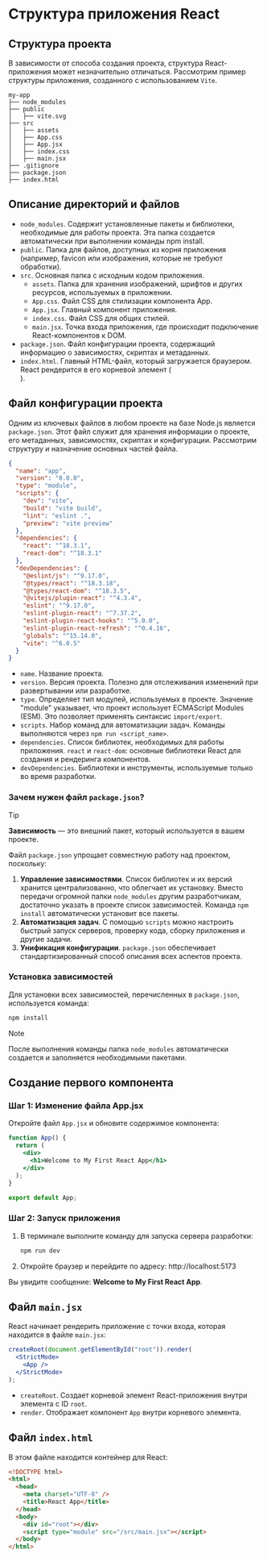 # Структура приложения React

## Структура проекта

В зависимости от способа создания проекта, структура React-приложения может незначительно отличаться. Рассмотрим пример структуры приложения, созданного с использованием `Vite`.

```plaintext
my-app
├── node_modules
├── public
│   ├── vite.svg
├── src
│   ├── assets
│   ├── App.css
│   ├── App.jsx
│   ├── index.css
│   ├── main.jsx
├── .gitignore
├── package.json
├── index.html
```

## Описание директорий и файлов

- `node_modules`. Содержит установленные пакеты и библиотеки, необходимые для работы проекта. Эта папка создается автоматически при выполнении команды npm install.
- `public`. Папка для файлов, доступных из корня приложения (например, favicon или изображения, которые не требуют обработки).
- `src`. Основная папка с исходным кодом приложения.
  - `assets`. Папка для хранения изображений, шрифтов и других ресурсов, используемых в приложении.
  - `App.css`. Файл CSS для стилизации компонента App.
  - `App.jsx`. Главный компонент приложения.
  - `index.css`. Файл CSS для общих стилей.
  - `main.jsx`. Точка входа приложения, где происходит подключение React-компонентов к DOM.
- `package.json`. Файл конфигурации проекта, содержащий информацию о зависимостях, скриптах и метаданных.
- `index.html`. Главный HTML-файл, который загружается браузером. React рендерится в его корневой элемент (<div id="root">).

## Файл конфигурации проекта

Одним из ключевых файлов в любом проекте на базе Node.js является `package.json`. Этот файл служит для хранения информации о проекте, его метаданных, зависимостях, скриптах и конфигурации. Рассмотрим структуру и назначение основных частей файла.

```json
{
  "name": "app",
  "version": "0.0.0",
  "type": "module",
  "scripts": {
    "dev": "vite",
    "build": "vite build",
    "lint": "eslint .",
    "preview": "vite preview"
  },
  "dependencies": {
    "react": "^18.3.1",
    "react-dom": "^18.3.1"
  },
  "devDependencies": {
    "@eslint/js": "^9.17.0",
    "@types/react": "^18.3.18",
    "@types/react-dom": "^18.3.5",
    "@vitejs/plugin-react": "^4.3.4",
    "eslint": "^9.17.0",
    "eslint-plugin-react": "^7.37.2",
    "eslint-plugin-react-hooks": "^5.0.0",
    "eslint-plugin-react-refresh": "^0.4.16",
    "globals": "^15.14.0",
    "vite": "^6.0.5"
  }
}
```

- `name`. Название проекта.
- `version`. Версия проекта. Полезно для отслеживания изменений при развертывании или разработке.
- `type`. Определяет тип модулей, используемых в проекте. Значение "module" указывает, что проект использует ECMAScript Modules (ESM). Это позволяет применять синтаксис `import/export`.
- `scripts`. Набор команд для автоматизации задач. Команды выполняются через `npm run <script_name>`.
- `dependencies`. Список библиотек, необходимых для работы приложения. `react` и `react-dom`: основные библиотеки React для создания и рендеринга компонентов.
- `devDependencies`. Библиотеки и инструменты, используемые только во время разработки.

### Зачем нужен файл `package.json`?

> [!TIP]
> **Зависимость** — это внешний пакет, который используется в вашем проекте.

Файл `package.json` упрощает совместную работу над проектом, поскольку:

1. **Управление зависимостями**. Список библиотек и их версий хранится централизованно, что облегчает их установку. Вместо передачи огромной папки `node_modules` другим разработчикам, достаточно указать в проекте список зависимостей. Команда `npm install` автоматически установит все пакеты.
2. **Автоматизация задач**. С помощью `scripts` можно настроить быстрый запуск серверов, проверку кода, сборку приложения и другие задачи.
3. **Унификация конфигурации**. `package.json` обеспечивает стандартизированный способ описания всех аспектов проекта.

### Установка зависимостей

Для установки всех зависимостей, перечисленных в `package.json`, используется команда:

```bash
npm install
```

> [!NOTE]
> После выполнения команды папка `node_modules` автоматически создается и заполняется необходимыми пакетами.

## Создание первого компонента

### Шаг 1: Изменение файла App.jsx

Откройте файл `App.jsx` и обновите содержимое компонента:

```jsx
function App() {
  return (
    <div>
      <h1>Welcome to My First React App</h1>
    </div>
  );
}

export default App;
```

### Шаг 2: Запуск приложения

1. В терминале выполните команду для запуска сервера разработки:

   ```bash
   npm run dev
   ```

2. Откройте браузер и перейдите по адресу: http://localhost:5173

Вы увидите сообщение: **Welcome to My First React App**.

## Файл `main.jsx`

React начинает рендерить приложение с точки входа, которая находится в файле `main.jsx`:

```jsx
createRoot(document.getElementById("root")).render(
  <StrictMode>
    <App />
  </StrictMode>
);
```

- `createRoot`. Создает корневой элемент React-приложения внутри элемента с ID `root`.
- `render`. Отображает компонент `App` внутри корневого элемента.

## Файл `index.html`

В этом файле находится контейнер для React:

```html
<!DOCTYPE html>
<html>
  <head>
    <meta charset="UTF-8" />
    <title>React App</title>
  </head>
  <body>
    <div id="root"></div>
    <script type="module" src="/src/main.jsx"></script>
  </body>
</html>
```
